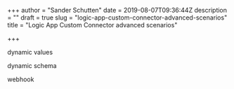 +++
author = "Sander Schutten"
date = 2019-08-07T09:36:44Z
description = ""
draft = true
slug = "logic-app-custom-connector-advanced-scenarios"
title = "Logic App Custom Connector advanced scenarios"

+++


dynamic values

dynamic schema

webhook

